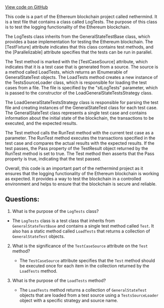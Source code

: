 [View code on GitHub](https://github.com/nethermindeth/nethermind/Ethereum.Blockchain.Test/LogTests.cs)

This code is a part of the Ethereum blockchain project called nethermind. It is a test file that contains a class called LogTests. The purpose of this class is to test the logging functionality of the Ethereum blockchain. 

The LogTests class inherits from the GeneralStateTestBase class, which provides a base implementation for testing the Ethereum blockchain. The [TestFixture] attribute indicates that this class contains test methods, and the [Parallelizable] attribute specifies that the tests can be run in parallel. 

The Test method is marked with the [TestCaseSource] attribute, which indicates that it is a test case that is generated from a source. The source is a method called LoadTests, which returns an IEnumerable of GeneralStateTest objects. The LoadTests method creates a new instance of the TestsSourceLoader class, which is responsible for loading the test cases from a file. The file is specified by the "stLogTests" parameter, which is passed to the constructor of the LoadGeneralStateTestsStrategy class. 

The LoadGeneralStateTestsStrategy class is responsible for parsing the test file and creating instances of the GeneralStateTest class for each test case. The GeneralStateTest class represents a single test case and contains information about the initial state of the blockchain, the transactions to be executed, and the expected results. 

The Test method calls the RunTest method with the current test case as a parameter. The RunTest method executes the transactions specified in the test case and compares the actual results with the expected results. If the test passes, the Pass property of the TestResult object returned by the RunTest method is set to true. The Test method then asserts that the Pass property is true, indicating that the test passed. 

Overall, this code is an important part of the nethermind project as it ensures that the logging functionality of the Ethereum blockchain is working as expected. It provides a way to test the blockchain in a controlled environment and helps to ensure that the blockchain is secure and reliable.
## Questions: 
 1. What is the purpose of the `LogTests` class?
   - The `LogTests` class is a test class that inherits from `GeneralStateTestBase` and contains a single test method called `Test`. It also has a static method called `LoadTests` that returns a collection of `GeneralStateTest` objects.

2. What is the significance of the `TestCaseSource` attribute on the `Test` method?
   - The `TestCaseSource` attribute specifies that the `Test` method should be executed once for each item in the collection returned by the `LoadTests` method.

3. What is the purpose of the `LoadTests` method?
   - The `LoadTests` method returns a collection of `GeneralStateTest` objects that are loaded from a test source using a `TestsSourceLoader` object with a specific strategy and source name.